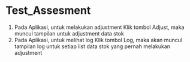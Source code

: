 # Test_Assesment

1. Pada Aplikasi, untuk melakukan adjustment
   Klik tombol Adjust, maka muncul tampilan untuk adjustment data stok
2. Pada Aplikasi, untuk melihat log
   Klik tombol Log, maka akan muncul tampilan log untuk setiap list data stok yang pernah melakukan adjustment
